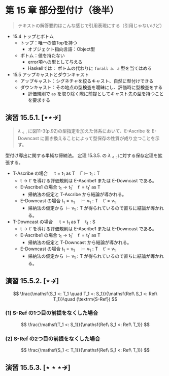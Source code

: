 # 第 15 章 部分型付け（後半）

> テキストの解答要約はこんな感じで引用表現にする（引用じゃないけど）

- 15.4 トップとボトム
  - トップ：唯一の値Topを持つ
    - オブジェクト指向言語：Object型
  - ボトム：値を持たない
    - error項への型として与える
    - Haskellでは： ボトムの代わりに `forall a. a` 型を当てはめる
- 15.5 アップキャストとダウンキャスト
  - アップキャスト：シグネチャを絞るキャスト、自然に型付けできる
  - ダウンキャスト：その地点の型検査を曖昧にし、評価時に型検査をする
    - 評価規則で `as` を取り除く際に前提としてキャスト先の型を持つことを要求する

## 演習 15.5.1. [$\star\star\nrightarrow$]

> $\lambda_{<:}$ に図11-3(p.92)の型指定を加えた体系において、E-Ascribe を E-Downcast に置き換えることによって型保存の性質が成り立つことを示す。

型付け導出に関する単純な帰納法。 定理 15.3.5. の $\lambda_{<:}$ に対する保存定理を拡張する。

- T-Ascribe の場合 $\quad \mathsf{t = t_1\ as\ T} \quad \mathsf{\Gamma \vdash t_1 : T}$
	- $\mathsf{t \rightarrow t'}$ を導ける評価規則は E-Ascribe1 または E-Downcast である。
	- E-Ascribe1 の場合 $\mathsf{t_1 \rightarrow t_1'} \quad \mathsf{t' = t_1'\ as\ T}$
		- 帰納法の仮定と T-Ascribe から結論が導かれる。
	- E-Downcast の場合 $\mathsf{t_1 = v_1} \quad \mathsf{\vdash v_1 : T} \quad \mathsf{t' = v_1}$
	  - 帰納法の仮定から $\mathsf{\vdash v_1 : T}$ が得られているので直ちに結論が導かれる。
- T-Downcast の場合 $\quad \mathsf{t = t_1\ as\ T} \quad \mathsf{t_1 : S}$
	- $\mathsf{t \rightarrow t'}$ を導ける評価規則は E-Ascribe1 または E-Downcast である。
	- E-Ascribe1 の場合 $\mathsf{t_1 \rightarrow t_1'} \quad \mathsf{t' = t_1'\ as\ T}$
		- 帰納法の仮定と T-Downcast から結論が導かれる。
	- E-Downcast の場合 $\mathsf{t_1 = v_1} \quad \mathsf{\vdash v_1 : T} \quad \mathsf{t' = v_1}$
	  - 帰納法の仮定から $\mathsf{\vdash v_1 : T}$ が得られているので直ちに結論が導かれる。

## 演習 15.5.2. [$\star\nrightarrow$]

$$
\frac{\mathsf{S_1 <: T_1 \quad T_1 <: S_1}}{\mathsf{Ref\ S_1 <: Ref\ T_1}}\quad (\textrm{S-Ref})
$$

### (1) S-Ref の1つ目の前提をなくした場合

$$
\frac{\mathsf{T_1 <: S_1}}{\mathsf{Ref\ S_1 <: Ref\ T_1}}
$$



### (2) S-Ref の2つ目の前提をなくした場合

$$
\frac{\mathsf{S_1 <: T_1}}{\mathsf{Ref\ S_1 <: Ref\ T_1}}
$$




## 演習 15.5.3. [$\star\star\star\nrightarrow$]

